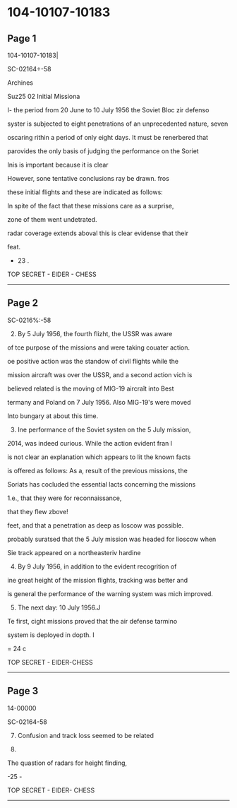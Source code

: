 # 104-10107-10183

## Page 1

104-10107-10183|

SC-02164÷-58

Archines

Suz25 02 Initial Missiona

I- the period from 20 June to 10 July 1956 the Soviet Bloc zir defenso

syster is subjected to eight penetrations of an unprecedented nature, seven

oscaring rithin a period of only eight days. It must be renerbered that

parovides the only basis of judging the performance on the Soriet

Inis is important because it is clear

However, sone tentative conclusions ray be drawn. fros

these initial flights and these are indicated as follows:

In spite of the fact that these missions care as a surprise,

zone of them went undetrated.

radar coverage extends aboval this is clear evidense that their

feat.

- 23 .

TOP SECRET - EIDER - CHESS

---

## Page 2

SC-0216%:-58

2. By 5 July 1956, the fourth flizht, the USSR was aware

of tce purpose of the missions and were taking couater action.

oe positive action was the standow of civil flights while the

mission aircraft was over the USSR, and a second action vich is

believed related is the moving of MIG-19 aircraît into Best

termany and Poland on 7 July 1956. Also MIG-19's were moved

Into bungary at about this time.

3. Ine performance of the Soviet systen on the 5 July mission,

2014, was indeed curious. While the action evident fran l

is not clear an explanation which appears to lit the known facts

is offered as follows: As a, result of the previous missions, the

Soriats has cocluded the essential lacts concerning the missions

1.e., that they were for reconnaissance,

that they flew zbove!

feet, and that a penetration as deep as loscow was possible.

probably suratsed that the 5 July mission was headed for lioscow when

Sie track appeared on a northeasteriv hardine

4. By 9 July 1956, in addition to the evident recogrition of

ine great height of the mission flights, tracking was better and

is general the performance of the warning system was mich improved.

5. The next day: 10 July 1956.J

Te first, cight missions proved that the air defense tarmino

system is deployed in dopth. I

= 24 c

TOP SECRET - EIDER-CHESS

---

## Page 3

14-00000

SC-02164-58

7. Confusion and track loss seemed to be related

8.

The quastion of radars for height finding,

-25 -

TOP SECRET - EIDER- CHESS

---

